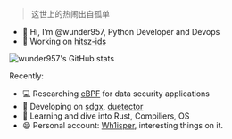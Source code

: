 > 这世上的热闹出自孤单

- 👋 Hi, I’m @wunder957, Python Developer and Devops
- 👷‍ Working on [hitsz-ids](https://github.com/hitsz-ids)

![wunder957's GitHub stats](https://github-readme-stats.vercel.app/api?username=wunder957&count_private=true)

Recently:

- 💻 Researching [eBPF](https://ebpf.io/) for data security applications
- 🔧 Developing on [sdgx](https://github.com/hitsz-ids/synthetic-data-generator), [duetector](https://github.com/hitsz-ids/duetector)
- 📕 Learning and dive into Rust, Compiliers, OS
- 😄 Personal account: [Wh1isper](https://github.com/Wh1isper/), interesting things on it.
